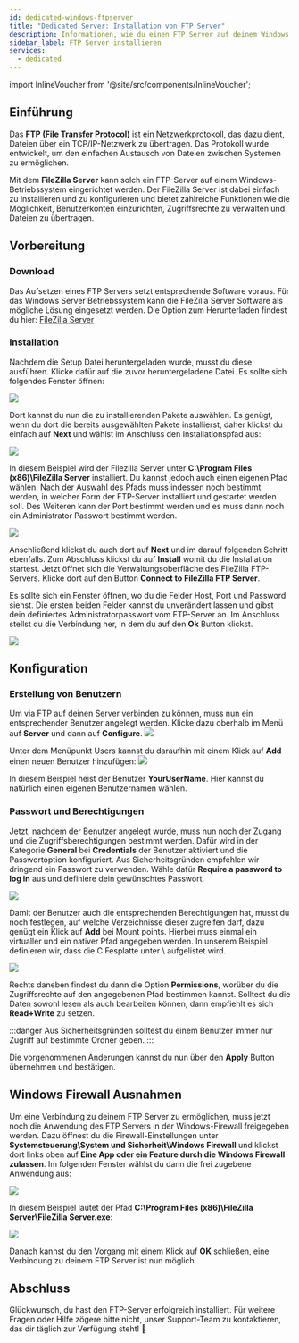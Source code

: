 ```yaml
---
id: dedicated-windows-ftpserver
title: "Dedicated Server: Installation von FTP Server"
description: Informationen, wie du einen FTP Server auf deinem Windows Dedicated Server von ZAP-Hosting installieren und einrichten kannst - ZAP-Hosting.com Dokumenationen
sidebar_label: FTP Server installieren
services:
  - dedicated
---
```


import InlineVoucher from '@site/src/components/InlineVoucher';

## Einführung

Das **FTP (File Transfer Protocol)** ist ein Netzwerkprotokoll, das dazu dient, Dateien über ein TCP/IP-Netzwerk zu übertragen. Das Protokoll wurde entwickelt, um den einfachen Austausch von Dateien zwischen Systemen zu ermöglichen.

Mit dem **FileZilla Server** kann solch ein FTP-Server auf einem Windows-Betriebssystem eingerichtet werden. Der FileZilla Server ist dabei einfach zu installieren und zu konfigurieren und bietet zahlreiche Funktionen wie die Möglichkeit, Benutzerkonten einzurichten, Zugriffsrechte zu verwalten und Dateien zu übertragen.

<InlineVoucher />

## Vorbereitung

### Download

Das Aufsetzen eines FTP Servers setzt entsprechende Software voraus. Für das Windows Server Betriebssystem kann die FileZilla Server Software als mögliche Lösung eingesetzt werden. Die Option zum Herunterladen findest du hier: [FileZilla Server](https://filezilla-project.org/download.php?type=server)



### Installation

Nachdem die Setup Datei heruntergeladen wurde, musst du diese ausführen. Klicke dafür auf die zuvor heruntergeladene Datei. Es sollte sich folgendes Fenster öffnen: 

![](https://screensaver01.zap-hosting.com/index.php/s/kqooDBL4osNtQ8E/preview)

Dort kannst du nun die zu installierenden Pakete auswählen. Es genügt, wenn du dort die bereits ausgewählten Pakete installierst, daher klickst du einfach auf **Next** und wählst im Anschluss den Installationspfad aus: 

![](https://screensaver01.zap-hosting.com/index.php/s/9qjWzjz9jZ7K28j/preview)

In diesem Beispiel wird der Filezilla Server unter **C:\Program Files (x86)\FileZilla Server** installiert. Du kannst jedoch auch einen eigenen Pfad wählen. Nach der Auswahl des Pfads muss indessen noch bestimmt werden, in welcher Form der FTP-Server installiert und gestartet werden soll. Des Weiteren kann der Port bestimmt werden und es muss dann noch ein Administrator Passwort bestimmt werden. 

![](https://screensaver01.zap-hosting.com/index.php/s/R7aCBZsJbJTpNX8/preview)

Anschließend klickst du auch dort auf **Next** und im darauf folgenden Schritt ebenfalls. Zum Abschluss klickst du auf **Install** womit du die Installation startest. Jetzt öffnet sich die Verwaltungsoberfläche des FileZilla FTP-Servers. Klicke dort auf den Button **Connect to FileZilla FTP Server**. 

Es sollte sich ein Fenster öffnen, wo du die Felder Host, Port und Password siehst. Die ersten beiden Felder kannst du unverändert lassen und gibst dein definiertes Administratorpasswort vom FTP-Server an. Im Anschluss stellst du die Verbindung her, in dem du auf den **Ok** Button klickst. 

![](https://screensaver01.zap-hosting.com/index.php/s/2LTXiRDA5PLkweX/preview)



## Konfiguration



### Erstellung von Benutzern

Um via FTP auf deinen Server verbinden zu können, muss nun ein entsprechender Benutzer angelegt werden. 
Klicke dazu oberhalb im Menü auf **Server** und dann auf **Configure**. 
![](https://screensaver01.zap-hosting.com/index.php/s/XjkcRTy4fFdTza3/preview)

Unter dem Menüpunkt Users kannst du daraufhin mit einem Klick auf **Add** einen neuen Benutzer hinzufügen:
![](https://screensaver01.zap-hosting.com/index.php/s/9wcqz2LCWPANpzC/preview)

In diesem Beispiel heist der Benutzer **YourUserName**. Hier kannst du natürlich einen eigenen Benutzernamen wählen.

### Passwort und Berechtigungen

Jetzt, nachdem der Benutzer angelegt wurde, muss nun noch der Zugang und die Zugriffsberechtigungen bestimmt werden. Dafür wird in der Kategorie **General** bei **Credentials** der Benutzer aktiviert und die Passwortoption konfiguriert. Aus Sicherheitsgründen empfehlen wir dringend ein Passwort zu verwenden. Wähle dafür **Require a password to log in** aus und definiere dein gewünschtes Passwort. 

![](https://screensaver01.zap-hosting.com/index.php/s/RNRj49c6cszay25/preview)

Damit der Benutzer auch die entsprechenden Berechtigungen hat, musst du noch festlegen, auf welche Verzeichnisse dieser zugreifen darf, dazu genügt ein Klick auf **Add** bei Mount points. Hierbei muss einmal ein virtualler und ein nativer Pfad angegeben werden. In unserem Beispiel definieren wir, dass die C Fesplatte unter \ aufgelistet wird.  

![](https://screensaver01.zap-hosting.com/index.php/s/caAPSHEQXgc2ecR/preview)

Rechts daneben findest du dann die Option **Permissions**, worüber du die Zugriffsrechte auf den angegebenen Pfad bestimmen kannst. Solltest du die Daten sowohl lesen als auch bearbeiten können, dann empfiehlt es sich **Read+Write** zu setzen. 

:::danger Aus Sicherheitsgründen solltest du einem Benutzer immer nur Zugriff auf bestimmte Ordner geben. 
:::

Die vorgenommenen Änderungen kannst du nun über den **Apply** Button übernehmen und bestätigen. 


## Windows Firewall Ausnahmen

Um eine Verbindung zu deinem FTP Server zu ermöglichen, muss jetzt noch die Anwendung des FTP Servers in der Windows-Firewall freigegeben werden. Dazu öffnest du die Firewall-Einstellungen unter **Systemsteuerung\System und Sicherheit\Windows Firewall** und klickst dort links oben auf **Eine App oder ein Feature durch die Windows Firewall zulassen**. Im folgenden Fenster wählst du dann die frei zugebene Anwendung aus:

![](https://screensaver01.zap-hosting.com/index.php/s/kPCRcmtoNGczsXa/preview)

In diesem Beispiel lautet der Pfad **C:\Program Files (x86)\FileZilla Server\FileZilla Server.exe**:

![](https://screensaver01.zap-hosting.com/index.php/s/XYfr2LqTNfE4Ytr/preview)

Danach kannst du den Vorgang mit einem Klick auf **OK** schließen, eine Verbindung zu deinem FTP Server ist nun möglich. 



## Abschluss

Glückwunsch, du hast den FTP-Server erfolgreich installiert. Für weitere Fragen oder Hilfe zögere bitte nicht, unser Support-Team zu kontaktieren, das dir täglich zur Verfügung steht! 🙂
